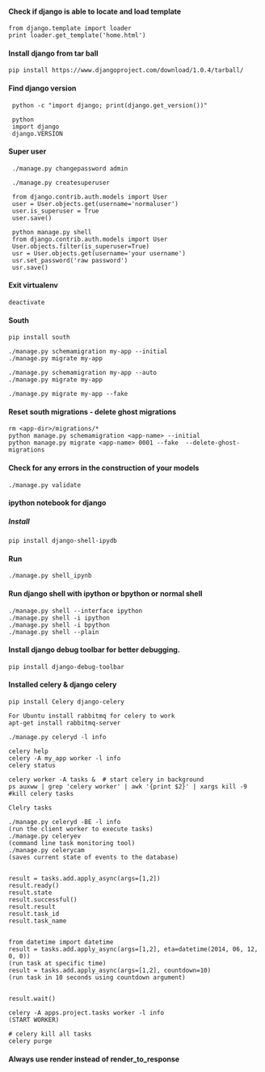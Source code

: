#### Check if django is able to locate and load template
	from django.template import loader   
	print loader.get_template('home.html') 


#### Install django from tar ball 

    pip install https://www.djangoproject.com/download/1.0.4/tarball/    


#### Find django version 
     python -c "import django; print(django.get_version())"   
     
     python
     import django
     django.VERSION
     
     
#### Super user
     ./manage.py changepassword admin
     
     ./manage.py createsuperuser
     
     from django.contrib.auth.models import User
     user = User.objects.get(username='normaluser')
     user.is_superuser = True
     user.save()
    
     python manage.py shell
     from django.contrib.auth.models import User
     User.objects.filter(is_superuser=True)
     usr = User.objects.get(username='your username')
     usr.set_password('raw password')
     usr.save()
     
#### Exit virtualenv
    deactivate


#### South 
    pip install south
    
    ./manage.py schemamigration my-app --initial
    ./manage.py migrate my-app
    
    ./manage.py schemamigration my-app --auto
    ./manage.py migrate my-app
    
    ./manage.py migrate my-app --fake


#### Reset south migrations - delete ghost migrations
    rm <app-dir>/migrations/*
    python manage.py schemamigration <app-name> --initial
    python manage.py migrate <app-name> 0001 --fake  --delete-ghost-migrations
    
    
#### Check for any errors in the construction of your models
    ./manage.py validate
    

#### ipython notebook for django
##### Install
	pip install django-shell-ipydb
#### Run
	./manage.py shell_ipynb
	
#### Run django shell with ipython or bpython or normal shell 
	./manage.py shell --interface ipython
	./manage.py shell -i ipython
	./manage.py shell -i bpython
	./manage.py shell --plain
	
#### Install django debug toolbar for better debugging.
	pip install django-debug-toolbar
	
#### Installed celery & django celery
	pip install Celery django-celery
	
	For Ubuntu install rabbitmq for celery to work 
	apt-get install rabbitmq-server 
	
	./manage.py celeryd -l info 
	
	celery help
	celery -A my_app worker -l info
	celery status

	celery worker -A tasks &  # start celery in background
	ps auxww | grep 'celery worker' | awk '{print $2}' | xargs kill -9   #kill celery tasks
	
	Clelry tasks

	./manage.py celeryd -BE -l info 
	(run the client worker to execute tasks)
	./manage.py celeryev          
	(command line task monitoring tool)
	./manage.py celerycam
	(saves current state of events to the database)


	result = tasks.add.apply_async(args=[1,2])
	result.ready()
	result.state
	result.successful()
	result.result
	result.task_id
	result.task_name


	from datetime import datetime
	result = tasks.add.apply_async(args=[1,2], eta=datetime(2014, 06, 12, 0, 0))
	(run task at specific time)
	result = tasks.add.apply_async(args=[1,2], countdown=10)
	(run task in 10 seconds using countdown argument)


	result.wait() 
	
	celery -A apps.project.tasks worker -l info 
	(START WORKER)
	
	# celery kill all tasks
	celery purge
	
	
#### Always use render instead of render_to_response

	
	
	
	
    
    
